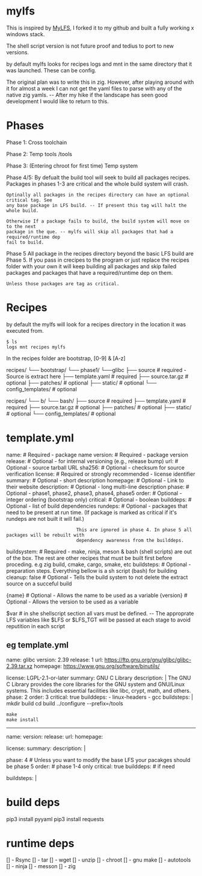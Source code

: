 # mylfs
This is inspired by [MyLFS](https://github.com/TheKingKerellos/MyLFS), I forked it to
my github and built a fully working x windows stack. 

The shell script version is not future proof and tedius to port to new versions.

by default mylfs looks for recipes logs and mnt in the same directory that it was launched.
These can be config.

The original plan was to write this in zig. However, after playing around with it for almost a week
I can not get the yaml files to parse with any of the native zig yamls. -- After my hike if the 
landscape has seen good development I would like to return to this.


# Phases

Phase 1:
    Cross toolchain

Phase 2: 
    Temp tools /tools

Phase 3: 
    (Entering chroot for first time)
    Temp system 

Phase 4/5:
    By defualt the build tool will seek to build all packages recipes.
    Packages in phases 1-3 are critical and the whole build system will crash.

    Optinally all packages in the recipes directory can have an optional critical tag. See 
    any base package in LFS build. -- If present this tag will halt the whole build.

    Otherwise If a package fails to build, the build system will move on to the next 
    package in the que. -- mylfs will skip all packages that had a required/runtime dep
    fail to build.

Phase 5
    All package in the recipes directory beyond the basic LFS build are Phase 5. If you pass in 
    crecipes to the program or just replace the recipes folder with your own it will keep building
    all packages and skip failed packages and packages that have a required/runtime dep on them.

    Unless those packages are tag as critical. 


# Recipes 

by default the mylfs will look for a recipes directory in the location it was executed from.
```console
$ ls  
logs mnt recipes mylfs 
```

In the recipes folder are bootstrap, [0-9] & [A-z]

recipes/
└── bootstrap/
    └── phase1/
        └──glibc
            ├── source               # required - Source is extract here
            ├── template.yaml        # required
            ├── source.tar.gz        # optional
            ├── patches/             # optional
            ├── static/              # optional
            └── config_templates/    # optional

recipes/
└── b/
    └── bash/
        ├── source               # required
        ├── template.yaml        # required
        ├── source.tar.gz        # optional
        ├── patches/             # optional
        ├── static/              # optional
        └── config_templates/    # optional

# template.yml

name:            # Required - package name
version:         # Required - package version
release:         # Optional - for internal versioning (e.g., release bump)
url:             # Optional - source tarball URL
sha256:          # Optional - checksum for source verification
license:         # Required or strongly recommended - license identifier
summary:         # Optional - short description
homepage:        # Optional - Link to their website
description:     # Optional - long multi-line description
phase:           # Optional - phase1, phase2, phase3, phase4, phase5
order:           # Optional - integer ordering (bootstrap only)
critical:        # Optional - boolean
builddeps:       # Optional - list of build dependencies
rundeps:         # Optional - packages that need to be present at run time. (If package is marked
                              as critical if it's rundeps are not built it will fail.)

                              This are ignored in phase 4. In phase 5 all packages will be rebuilt with 
                              dependency awareness from the builddeps.
buildsystem:     # Required - make, ninja, meson & bash (shell scripts) are out of the box.
                              The rest are other recipes that must be built first before proceding.
                              e.g zig build, cmake, cargo, smake, etc
buildsteps:      # Optional - preparation steps. Everything bellow is a sh script (bash) for building
cleanup: false   # Optional - Tells the build system to not delete the extract source on a succeful build


{name}           # Optional - Allows the name to be used as a variable
{version}        # Optional - Allows the version to be used as a variable

$var             # in she shellscript section all vars must be defined. -- 
                   The approprate LFS variables like $LFS or $LFS_TGT will be passed at each stage
                   to avoid reputition in each script

eg template.yml
---------------------------------------
name: glibc
version: 2.39
release: 1
url: https://ftp.gnu.org/gnu/glibc/glibc-2.39.tar.xz
homepage: https://www.gnu.org/software/binutils/

license: LGPL-2.1-or-later
summary: GNU C Library
description: |
    The GNU C Library provides the core libraries for the GNU system and GNU/Linux systems.
    This includes essential facilities like libc, crypt, math, and others.
phase: 2
order: 3
critical: true
builddeps:
    - linux-headers
    - gcc
buildsteps: |
    mkdir build
    cd build
    ../configure --prefix=/tools

    make
    make install
------

name:
version: 
release: 
url: 
homepage: 

license: 
summary: 
description: |

phase: 4            # Unless you want to modify the base LFS your pacakges should be phase 5
order:              # phase 1-4 only
critical: true
builddeps:          # if need

buildsteps: |



# build deps
pip3 install pyyaml
pip3 install requests

# runtime deps
[] - Rsync
[] - tar
[] - wget
[] - unzip
[] - chroot
[] - gnu make
[] - autotools
[] - ninja
[] - messon
[] - zig